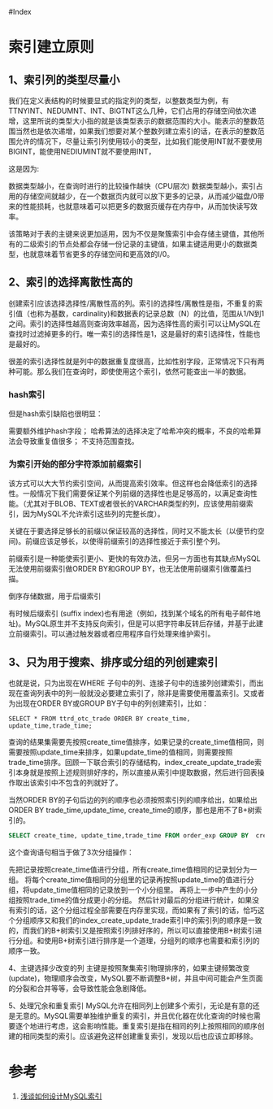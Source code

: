 #Index 

# 索引建立原则
## 1、索引列的类型尽量小
我们在定义表结构的时候要显式的指定列的类型，以整数类型为例，有TTNYINT、NEDUMNT、INT、BIGTNT这么几种，它们占用的存储空间依次递增，这里所说的类型大小指的就是该类型表示的数据范围的大小。能表示的整数范围当然也是依次递增，如果我们想要对某个整数列建立索引的话，在表示的整数范围允许的情况下，尽量让索引列使用较小的类型，比如我们能使用INT就不要使用BIGINT，能使用NEDIUMINT就不要使用INT，

这是因为:

数据类型越小，在查询时进行的比较操作越快（CPU层次)
数据类型越小，索引占用的存储空间就越少，在一个数据页内就可以放下更多的记录，从而减少磁盘/0带来的性能损耗，也就意味着可以把更多的数据页缓存在内存中，从而加快读写效率。

该策略对于表的主键来说更加适用，因为不仅是聚簇索引中会存储主键值，其他所有的二级索引的节点处都会存储一份记录的主键值，如果主键适用更小的数据类型，也就意味着节省更多的存储空间和更高效的I/0。

## 2、索引的选择离散性高的
创建索引应该选择选择性/离散性高的列。索引的选择性/离散性是指，不重复的索引值（也称为基数，cardinality)和数据表的记录总数（N）的比值，范围从1/N到1之间。索引的选择性越高则查询效率越高，因为选择性高的索引可以让MySQL在查找时过滤掉更多的行。唯一索引的选择性是1，这是最好的索引选择性，性能也是最好的。

很差的索引选择性就是列中的数据重复度很高，比如性别字段，正常情况下只有两种可能。那么我们在查询时，即使使用这个索引，依然可能查出一半的数据。


### hash索引

但是hash索引缺陷也很明显：

需要额外维护hash字段；
哈希算法的选择决定了哈希冲突的概率，不良的哈希算法会导致重复值很多；
不支持范围查找。

### 为索引开始的部分字符添加前缀索引

该方式可以大大节约索引空间，从而提高索引效率。但这样也会降低索引的选择性。一般情况下我们需要保证某个列前缀的选择性也是足够高的，以满足查询性能。（尤其对于BLOB、TEXT或者很长的VARCHAR类型的列，应该使用前缀索引，因为MySQL不允许索引这些列的完整长度）。

关键在于要选择足够长的前缀以保证较高的选择性，同时又不能太长（以便节约空间)。前缀应该足够长，以使得前缀索引的选择性接近于索引整个列。


前缀索引是一种能使索引更小、更快的有效办法，但另一方面也有其缺点MySQL无法使用前缀索引做ORDER BY和GROUP BY，也无法使用前缀索引做覆盖扫描。

倒序存储数据，用于后缀索引

有时候后缀索引 (suffix index)也有用途（例如，找到某个域名的所有电子邮件地址)。MySQL原生并不支持反向索引，但是可以把字符串反转后存储，并基于此建立前缀索引。可以通过触发器或者应用程序自行处理来维护索引。

## 3、只为用于搜索、排序或分组的列创建索引
也就是说，只为出现在WHERE 子句中的列、连接子句中的连接列创建索引，而出现在查询列表中的列一般就没必要建立索引了，除非是需要使用覆盖索引。又或者为出现在ORDER BY或GROUP BY子句中的列创建索引，比如：

```
SELECT * FROM ttrd_otc_trade ORDER BY create_time, update_time,trade_time;
```
查询的结果集需要先按照create_time值排序，如果记录的create_time值相同，则需要按照update_time来排序，如果update_time的值相同，则需要按照trade_time排序。回顾一下联合索引的存储结构，index_create_update_trade索引本身就是按照上述规则排好序的，所以直接从索引中提取数据，然后进行回表操作取出该索引中不包含的列就好了。

当然ORDER BY的子句后边的列的顺序也必须按照索引列的顺序给出，如果给出ORDER BY trade_time,update_time, create_time的顺序，那也是用不了B+树索引的。

```sql
SELECT create_time, update_time,trade_time FROM order_exp GROUP BY  create_time, update_time,trade_time;
```

这个查询语句相当于做了3次分组操作：

先把记录按照create_time值进行分组，所有create_time值相同的记录划分为一组。
将每个create_time值相同的分组里的记录再按照update_time的值进行分组，将update_time值相同的记录放到一个小分组里。
再将上一步中产生的小分组按照trade_time的值分成更小的分组。
然后针对最后的分组进行统计，如果没有索引的话，这个分组过程全部需要在内存里实现，而如果有了索引的话，恰巧这个分组顺序又和我们的index_create_update_trade索引中的索引列的顺序是一致的，而我们的B+树索引又是按照索引列排好序的，所以可以直接使用B+树索引进行分组。和使用B+树索引进行排序是一个道理，分组列的顺序也需要和索引列的顺序一致。

4、主键选择少改变的列
主键是按照聚集索引物理排序的，如果主键频繁改变(update)，物理顺序会改变，MySQL要不断调整B+树，并且中间可能会产生页面的分裂和合并等等，会导致性能会急剧降低。

5、处理冗余和重复索引
MySQL允许在相同列上创建多个索引，无论是有意的还是无意的。MySQL需要单独维护重复的索引，并且优化器在优化查询的时候也需要逐个地进行考虑，这会影响性能。重复索引是指在相同的列上按照相同的顺序创建的相同类型的索引。应该避免这样创建重复索引，发现以后也应该立即移除。



# 参考
1. [浅谈如何设计MySQL索引](https://blog.csdn.net/qq_44377709/article/details/122076072)